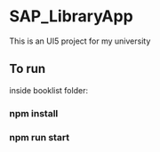 # SAP_LibraryApp
This is an UI5 project for my university

## To run
inside booklist folder:
### npm install

### npm run start
